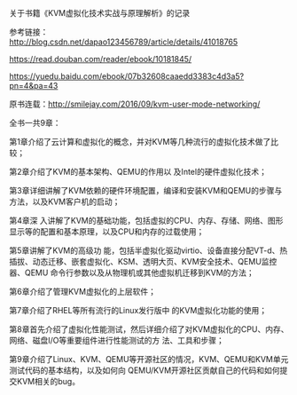 关于书籍《KVM虚拟化技术实战与原理解析》的记录

参考链接：  
http://blog.csdn.net/dapao123456789/article/details/41018765

https://read.douban.com/reader/ebook/10181845/

https://yuedu.baidu.com/ebook/07b32608caaedd3383c4d3a5?pn=4&pa=43

原书连载：http://smilejay.com/2016/09/kvm-user-mode-networking/

全书一共9章：

第1章介绍了云计算和虚拟化的概念，并对KVM等几种流行的虚拟化技术做了比较；

第2章介绍了KVM的基本架构、QEMU的作用以 及Intel的硬件虚拟化技术；

第3章详细讲解了KVM依赖的硬件环境配置，编译和安装KVM和QEMU的步骤与方法，以及KVM客户机的启动；

第4章深 入讲解了KVM的基础功能，包括虚拟的CPU、内存、存储、网络、图形显示等的配置和基本原理，以及CPU和内存的过载使用；    

第5章讲解了KVM的高级功 能，包括半虚拟化驱动virtio、设备直接分配VT-d、热插拔、动态迁移、嵌套虚拟化、KSM、透明大页、KVM安全技术、QEMU监控器、QEMU 命令行参数以及从物理机或其他虚拟机迁移到KVM的方法；

第6章介绍了管理KVM虚拟化的上层软件；

第7章介绍了RHEL等所有流行的Linux发行版中 的KVM虚拟化功能的使用；

第8章首先介绍了虚拟化性能测试，然后详细介绍了对KVM虚拟化的CPU、内存、网络、磁盘I/O等重要组件进行性能测试的方 法、工具和步骤；

第9章介绍了Linux、KVM、QEMU等开源社区的情况，KVM、QEMU和KVM单元测试代码的基本结构，以及如何向 QEMU/KVM开源社区贡献自己的代码和如何提交KVM相关的bug。